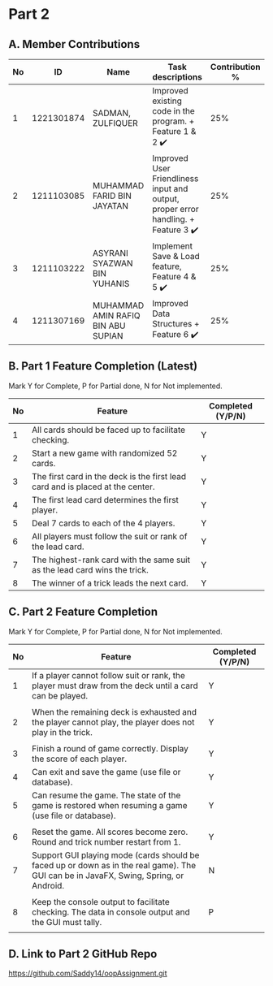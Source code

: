 # Part 2

## A. Member Contributions

No | ID         | Name | Task descriptions | Contribution %
-- | ---------- | ---- | ----------------- | --------------
1  |1221301874 |SADMAN, ZULFIQUER                  | Improved existing code in the program. + Feature 1 & 2 ✔️|25%
2  |1211103085 |MUHAMMAD FARID BIN JAYATAN         | Improved User Friendliness input and output, proper error handling. + Feature 3 ✔️ |25%
3  |1211103222	|ASYRANI SYAZWAN BIN YUHANIS        | Implement Save & Load feature, Feature 4 & 5 ✔️                   |25%
4  |1211307169	|MUHAMMAD AMIN RAFIQ BIN ABU SUPIAN | Improved Data Structures + Feature 6 ✔️                           |25%


## B. Part 1 Feature Completion (Latest)

Mark Y for Complete, P for Partial done, N for Not implemented.

No | Feature                                                                         | Completed (Y/P/N)
-- | ------------------------------------------------------------------------------- | -----------------
1  | All cards should be faced up to facilitate checking.                            |Y
2  | Start a new game with randomized 52 cards.                                      |Y
3  | The first card in the deck is the first lead card and is placed at the center.  |Y
4  | The first lead card determines the first player.                                |Y
5  | Deal 7 cards to each of the 4 players.                                          |Y
6  | All players must follow the suit or rank of the lead card.                      |Y
7  | The highest-rank card with the same suit as the lead card wins the trick.       |Y
8  | The winner of a trick leads the next card.                                      |Y


## C. Part 2 Feature Completion

Mark Y for Complete, P for Partial done, N for Not implemented.

No | Feature                                                                          | Completed (Y/P/N)
-- | -------------------------------------------------------------------------------- | -----------------
1  | If a player cannot follow suit or rank, the player must draw from the deck until a card can be played.      |Y
   |                                                      |
2  | When the remaining deck is exhausted and the player cannot play, the player does not play in the trick.                |Y
   |                                            |
3  | Finish a round of game correctly. Display the score of each player.              |Y
4  | Can exit and save the game (use file or database).                               |Y
5  | Can resume the game. The state of the game is restored when resuming a game (use file or database).      |Y
   |                                                           |
6  | Reset the game. All scores become zero. Round and trick number restart from 1.   |Y
7  | Support GUI playing mode (cards should be faced up or down as in the real game). The GUI can be in JavaFX, Swing, Spring, or Android. |N
   |                              |
8  | Keep the console output to facilitate checking. The data in console output and the GUI must tally.                                  | P
   |                               |


## D. Link to Part 2 GitHub Repo

https://github.com/Saddy14/oopAssignment.git

